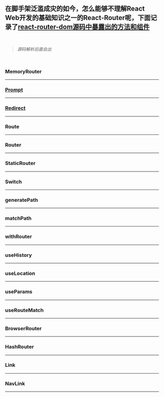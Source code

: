 ## 在脚手架泛滥成灾的如今，怎么能够不理解React Web开发的基础知识之一的React-Router呢，下面记录了[react-router-dom源码中暴露出的方法和组件](https://github.com/remix-run/react-router/blob/main/packages/react-router-dom/modules/index.js)

<br>

>_源码解析后面会出_

<br>

### MemoryRouter
-----

### [Prompt](https://github.com/Can-Chen/react-notes/blob/main/React-Router/Component/Prompt.md)
-----

### [Redirect](https://github.com/Can-Chen/react-notes/blob/main/React-Router/Component/Redirect.md)
-----

### Route
-----

### Router
-----

### StaticRouter
-----

### Switch
-----

### generatePath
-----

### matchPath
-----

### withRouter
-----

### useHistory
-----

### useLocation
-----

### useParams
-----

### useRouteMatch
-----

### BrowserRouter
-----

### HashRouter
-----

### Link
-----

### NavLink
-----
